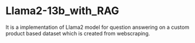 # Llama2-13b_with_RAG

It is a implementation of Llama2 model for question answering on a custom product based dataset which is created from webscraping.
